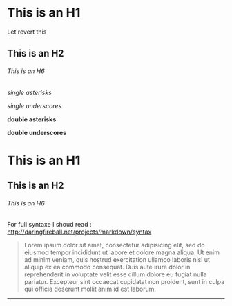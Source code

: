 # This is an H1

Let revert this

## This is an H2

###### This is an H6


*single asterisks*

_single underscores_

**double asterisks**

__double underscores__


# This is an H1

## This is an H2

###### This is an H6

For full syntaxe I shoud read :
<http://daringfireball.net/projects/markdown/syntax>


>Lorem ipsum dolor sit amet, consectetur adipisicing elit, sed do eiusmod
>tempor incididunt ut labore et dolore magna aliqua. Ut enim ad minim veniam,
>quis nostrud exercitation ullamco laboris nisi ut aliquip ex ea commodo
>consequat. Duis aute irure dolor in reprehenderit in voluptate velit esse
>cillum dolore eu fugiat nulla pariatur. Excepteur sint occaecat cupidatat non
>proident, sunt in culpa qui officia deserunt mollit anim id est laborum.



***
